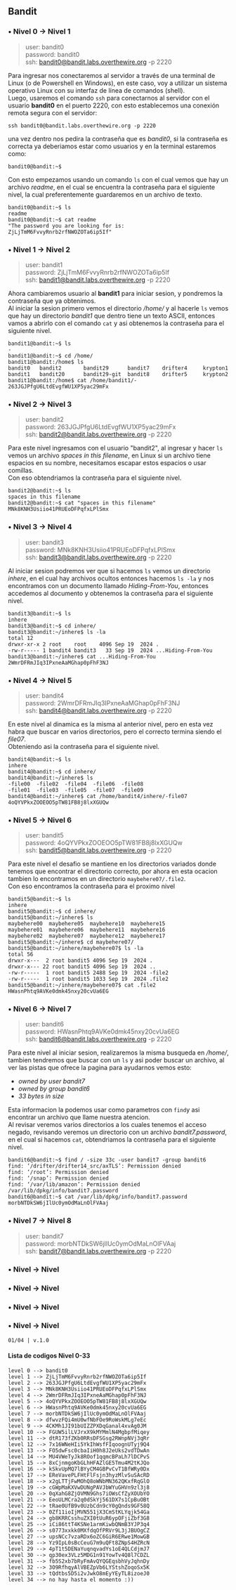 ## Bandit
### • Nivel 0 → Nivel 1  
> user: bandit0  
password: bandit0  
ssh: bandit0@bandit.labs.overthewire.org -p 2220  

Para ingresar nos conectaremos al servidor a través de una terminal de Linux (o de Powershell en Windows), en este caso, voy a utilizar un sistema operativo Linux con su interfaz de línea de comandos (shell).  
Luego, usaremos el comando `ssh` para conectarnos al servidor con el usuario **bandit0** en el puerto 2220, con esto establecemos una conexión remota segura con el servidor:
```
ssh bandit0@bandit.labs.overthewire.org -p 2220
```
una vez dentro nos pedira la contraseña que es *bandit0*, si la contraseña es correcta ya deberiamos estar como usuarios y en la terminal estaremos como:  
```
bandit0@bandit:~$
```
Con esto empezamos usando un comando `ls` con el cual vemos que hay un archivo *readme*, en el cual se encuentra la contraseña para el siguiente nivel, la cual preferentemente guardaremos en un archivo de texto.  
```
bandit0@bandit:~$ ls
readme
bandit0@bandit:~$ cat readme
"The password you are looking for is: ZjLjTmM6FvvyRnrb2rfNWOZOTa6ip5If"
```
### • Nivel 1 → Nivel 2  
> user: bandit1  
password: ZjLjTmM6FvvyRnrb2rfNWOZOTa6ip5If  
ssh: bandit1@bandit.labs.overthewire.org -p 2220  

Ahora cambiaremos usuario al **bandit1** para iniciar sesion, y pondremos la contraseña que ya obtenimos.  
Al iniciar la sesion primero vemos el directorio */home/* y al hacerle `ls` vemos que hay un directorio *bandit1*
que dentro tiene un texto ASCII, entonces vamos a abrirlo con el comando `cat` y asi obtenemos la contraseña para el siguiente nivel.  
```
bandit1@bandit:~$ ls
-
bandit1@bandit:~$ cd /home/
bandit1@bandit:/home$ ls
bandit0   bandit2       bandit29      bandit7    drifter4     krypton1
bandit1   bandit20      bandit29-git  bandit8    drifter5     krypton2
bandit1@bandit:/home$ cat /home/bandit1/-
263JGJPfgU6LtdEvgfWU1XP5yac29mFx
```
### • Nivel 2 → Nivel 3
> user: bandit2  
password: 263JGJPfgU6LtdEvgfWU1XP5yac29mFx  
ssh: bandit2@bandit.labs.overthewire.org -p 2220  

Para este nivel ingresamos con el usuario "bandit2", al ingresar y hacer `ls` vemos un archivo *spaces in this filename*, en Linux si un archivo tiene espacios en su nombre, necesitamos escapar estos espacios o usar comillas.  
Con eso obtendriamos la contraseña para el siguiente nivel.  
```
bandit2@bandit:~$ ls
spaces in this filename
bandit2@bandit:~$ cat "spaces in this filename"
MNk8KNH3Usiio41PRUEoDFPqfxLPlSmx
```
### • Nivel 3 → Nivel 4
> user: bandit3  
password: MNk8KNH3Usiio41PRUEoDFPqfxLPlSmx  
ssh: bandit3@bandit.labs.overthewire.org -p 2220  

Al iniciar sesion podremos ver que si hacemos `ls` vemos un directorio *inhere*, en el cual hay archivos ocultos entonces hacemos `ls -la` y nos encontramos con un documento llamado *Hiding-From-You*, entonces accedemos al documento y obtenemos la contraseña para el siguiente nivel.  
```
bandit3@bandit:~$ ls
inhere
bandit3@bandit:~$ cd inhere/
bandit3@bandit:~/inhere$ ls -la
total 12
drwxr-xr-x 2 root    root    4096 Sep 19  2024 .
-rw-r----- 1 bandit4 bandit3   33 Sep 19  2024 ...Hiding-From-You
bandit3@bandit:~/inhere$ cat ...Hiding-From-You
2WmrDFRmJIq3IPxneAaMGhap0pFhF3NJ
```
### • Nivel 4 → Nivel 5
> user: bandit4  
password: 2WmrDFRmJIq3IPxneAaMGhap0pFhF3NJ  
ssh: bandit4@bandit.labs.overthewire.org -p 2220  

En este nivel al dinamica es la misma al anterior nivel, pero en esta vez habra que buscar en varios directorios, pero el correcto termina siendo el *file07*.  
Obteniendo asi la contraseña para el siguiente nivel.  
```
bandit4@bandit:~$ ls
inhere
bandit4@bandit:~$ cd inhere/
bandit4@bandit:~/inhere$ ls
-file00  -file02  -file04  -file06  -file08
-file01  -file03  -file05  -file07  -file09
bandit4@bandit:~/inhere$ cat /home/bandit4/inhere/-file07
4oQYVPkxZOOEOO5pTW81FB8j8lxXGUQw
```
### • Nivel 5 → Nivel 6 
> user: bandit5  
password: 4oQYVPkxZOOEOO5pTW81FB8j8lxXGUQw  
ssh: bandit5@bandit.labs.overthewire.org -p 2220  

Para este nivel el desafio se mantiene en los directorios variados donde tenemos que encontrar el directorio correcto, por ahora en esta ocacion tambien lo encontramos en un directorio `maybehere07/.file2`.  
Con eso encontramos la contraseña para el proximo nivel  
```
bandit5@bandit:~$ ls
inhere
bandit5@bandit:~$ cd inhere/
bandit5@bandit:~/inhere$ ls
maybehere00  maybehere05  maybehere10  maybehere15
maybehere01  maybehere06  maybehere11  maybehere16
maybehere02  maybehere07  maybehere12  maybehere17
bandit5@bandit:~/inhere$ cd maybehere07/
bandit5@bandit:~/inhere/maybehere07$ ls -la
total 56
drwxr-x---  2 root bandit5 4096 Sep 19  2024 .
drwxr-x--- 22 root bandit5 4096 Sep 19  2024 ..
-rw-r-----  1 root bandit5 2488 Sep 19  2024 -file2
-rw-r-----  1 root bandit5 1033 Sep 19  2024 .file2
bandit5@bandit:~/inhere/maybehere07$ cat .file2
HWasnPhtq9AVKe0dmk45nxy20cvUa6EG
```
### • Nivel 6 → Nivel 7
> user: bandit6  
password: HWasnPhtq9AVKe0dmk45nxy20cvUa6EG  
ssh: bandit6@bandit.labs.overthewire.org -p 2220  

Para este nivel al iniciar sesion, realizaremos la misma busqueda en */home/*, tambien tendremos que buscar con un `ls` y asi poder buscar un archivo, al ver las pistas que ofrece la pagina para ayudarnos vemos esto:
- *owned by user bandit7*  
- *owned by group bandit6*  
- *33 bytes in size*  

Esta informacion la podemos usar como parametros con `find`y asi encontrar un archivo que llame nuestra atencion.  
Al revisar veremos varios directorios a los cuales tenemos el acceso negado, revisando veremos un directorio con un archivo *bandit7.password*, en el cual si hacemos `cat`, obtendriamos la contraseña para el siguiente nivel.  
```
bandit6@bandit:~$ find / -size 33c -user bandit7 -group bandit6
find: ‘/drifter/drifter14_src/axTLS’: Permission denied
find: ‘/root’: Permission denied
find: ‘/snap’: Permission denied
find: ‘/var/lib/amazon’: Permission denied
/var/lib/dpkg/info/bandit7.password
bandit6@bandit:~$ cat /var/lib/dpkg/info/bandit7.password
morbNTDkSW6jIlUc0ymOdMaLnOlFVAaj
```   
###  • Nivel 7 → Nivel 8  
 > user: bandit7  
password: morbNTDkSW6jIlUc0ymOdMaLnOlFVAaj  
ssh: bandit7@bandit.labs.overthewire.org -p 2220  




###  • Nivel  → Nivel  
###  • Nivel  → Nivel  
###  • Nivel  → Nivel  
###  • Nivel  → Nivel  




[//]: # ( > user: bandit  
password: -  
ssh: bandit@bandit.labs.overthewire.org -p 2220  
)


`01/04 | v.1.0`

#### Lista de codigos Nivel 0-33 
```
level 0 --> bandit0
level 1 --> ZjLjTmM6FvvyRnrb2rfNWOZOTa6ip5If
level 2 --> 263JGJPfgU6LtdEvgfWU1XP5yac29mFx
level 3 --> MNk8KNH3Usiio41PRUEoDFPqfxLPlSmx
level 4 --> 2WmrDFRmJIq3IPxneAaMGhap0pFhF3NJ
level 5 --> 4oQYVPkxZOOEOO5pTW81FB8j8lxXGUQw
level 6 --> HWasnPhtq9AVKe0dmk45nxy20cvUa6EG
level 7 --> morbNTDkSW6jIlUc0ymOdMaLnOlFVAaj
level 8 --> dfwvzFQi4mU0wfNbFOe9RoWskMLg7eEc
level 9 --> 4CKMh1JI91bUIZZPXDqGanal4xvAg0JM
level 10 --> FGUW5ilLVJrxX9kMYMmlN4MgbpfMiqey
level 11 --> dtR173fZKb0RRsDFSGsg2RWnpNVj3qRr
level 12 --> 7x16WNeHIi5YkIhWsfFIqoognUTyj9Q4
level 13 --> FO5dwFsc0cbaIiH0h8J2eUks2vdTDwAn
level 14 --> MU4VWeTyJk8ROof1qqmcBPaLh7lDCPvS
level 15 --> 8xCjnmgoKbGLhHFAZlGE5Tmu4M2tKJQo
level 16 --> kSkvUpMQ7lBYyCM4GBPvCvT1BfWRy0Dx
level 17 --> EReVavePLFHtFlFsjn3hyzMlvSuSAcRD
level 18 --> x2gLTTjFwMOhQ8oWNbMN362QKxfRqGlO
level 19 --> cGWpMaKXVwDUNgPAVJbWYuGHVn9zl3j8
level 20 --> 0qXahG8ZjOVMN9Ghs7iOWsCfZyXOUbYO
level 21 --> EeoULMCra2q0dSkYj561DX7s1CpBuOBt
level 22 --> tRae0UfB9v0UzbCdn9cY0gQnds9GF58Q
level 23 --> 0Zf11ioIjMVN551jX3CmStKLYqjk54Ga
level 24 --> gb8KRRCsshuZXI0tUuR6ypOFjiZbf3G8
level 25 --> iCi86ttT4KSNe1armKiwbQNmB3YJP3q4
level 26 --> s0773xxkk0MXfdqOfPRVr9L3jJBUOgCZ
level 27 --> upsNCc7vzaRDx6oZC6GiR6ERwe1MowGB
level 28 --> Yz9IpL0sBcCeuG7m9uQFt8ZNpS4HZRcN
level 29 --> 4pT1t5DENaYuqnqvadYs1oE4QLCdjmJ7
level 30 --> qp30ex3VLz5MDG1n91YowTv4Q8l7CDZL
level 31 --> fb5S2xb7bRyFmAvQYQGEqsbhVyJqhnDy
level 32 --> 3O9RfhqyAlVBEZpVb6LYStshZoqoSx5K
level 33 --> tQdtbs5D5i2vJwkO8mEyYEyTL8izoeJ0
level 34 --> no hay hasta el momento :))
```